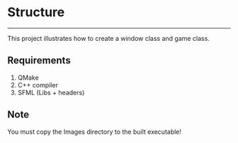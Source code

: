 # Structure
***
This project illustrates how to create a window class
and game class.

## Requirements
1. QMake
2. C++ compiler
3. SFML  (Libs + headers)

## Note
You must copy the Images directory to the built executable!
